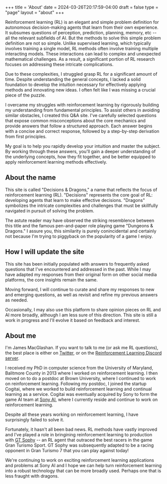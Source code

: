 +++
title = 'About'
date = 2024-03-26T20:17:59-04:00
draft = false
type = "page"
layout = "about"
+++

Reinforcement learning (RL) is an elegant and simple problem definition for autonomous decision-making agents that learn
from their own experience. It subsumes questions of perception, prediction, planning, memory, etc -- all the relevant
subfields of AI. But the methods to solve this simple problem definition are not so simple. Unlike supervised learning, which typically involves training a single model, RL methods often involve training multiple interacting models. These interactions can lead to complex and unexpected mathematical challenges. As a result, a significant portion of RL research focuses on addressing these intricate complications.

Due to these complexities, I struggled grasp RL for a significant amount of time. Despite understanding the general concepts, I lacked a solid foundation to develop the intuition necessary for effectively applying methods and innovating new ideas. I often felt like I was missing a crucial piece of the puzzle.

I overcame my struggles with reinforcement learning by rigorously building my understanding from fundamental principles. To assist others in avoiding similar obstacles, I created this Q&A site. I've carefully selected questions that expose common misconceptions about the core mechanics and provide answers that follow a structured approach. Each answer begins with a concise and correct response, followed by a step-by-step derivation from first principles.

My goal is to help you rapidly develop your intuition and master the subject. By working through these answers, you'll gain a deeper understanding of the underlying concepts, how they fit together, and be better equipped to apply reinforcement learning methods effectively.

## About the name

This site is called "Decisions & Dragons," a name that reflects the focus of reinforcement learning (RL). "Decisions" represents the core goal of RL: developing agents that learn to make effective decisions. "Dragons" symbolizes the intricate complexities and challenges that must be skillfully navigated in pursuit of solving the problem.

The astute reader may have observed the striking resemblence between this title and the famous
pen-and-paper role playing game "Dungeons & Dragons." I assure you, this similarity is purely conincidental and certainly not
because I'm trying to piggyback on the popularity of a game I enjoy.

## How I will update the site

This site has been initially populated with answers to frequently asked questions that I've encountered and addressed in the past. While I may have adapted my responses from their original form on other social media platforms, the core insights remain the same.

Moving forward, I will continue to curate and share my responses to new and emerging questions, as well as revisit and refine my previous answers as needed.

Occasionally, I may also use this platform to share opinion pieces on RL and AI more broadly, although I am less sure of this direction. This site is still a work in progress and I'll evolve it based on feedback and interest.

## About me

I'm James MacGlashan. If you want to talk to me (or ask me RL questions), the best place is either on [Twitter](https://twitter.com/jmac_ai), or
on the [Reinforcement Learning Discord server](https://discord.gg/rn7J7W4F).

I received my PhD in computer science from the University of Maryland, Balitmore County in 2013 where I
worked on reinforcement learning. I then moved on to do a postdoc at Brown University, where I continued to work on reinforcement learning.
Following my postdoc, I joined the startup Cogitai, where we worked to build reinforcement learning and
continual learning as a service. Cogitai was eventually acquired by Sony to form the game AI team at [Sony AI](https://ai.sony/), where I
currently reside and continue to work on reinforcement learning.

Despite all these years working on reinforcement learning, I have surprisingly failed to solve it.

Fortunately, it hasn't all been bad news. RL methods have vastly improved
and I've played a role in bringining reinforcement learning to production with
[GT Sophy](https://www.gran-turismo.com/us/gran-turismo-sophy/) -- an RL agent that outraced the best racers in the game Gran Turismo Sport. GT Sophy was subsequently adapted to be a racing opponent in Gran Turismo 7 that you can play against today!

We're continuing to work on exciting reinforcement learning applications and problems at Sony AI and I hope we can help
turn reinforcement learning into a robust technology that can be more broadly used. Perhaps one that is less
fraught with dragons.
